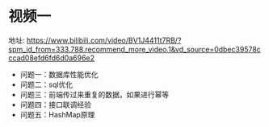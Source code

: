 # 视频一
地址: https://www.bilibili.com/video/BV1J4411t7RB/?spm_id_from=333.788.recommend_more_video.1&vd_source=0dbec39578cccad08efd6fd6d0a696e2

- 问题一：数据库性能优化
- 问题二：sql优化
- 问题三：前端传过来重复的数据，如果进行幂等
- 问题四：接口联调经验
- 问题五：HashMap原理
